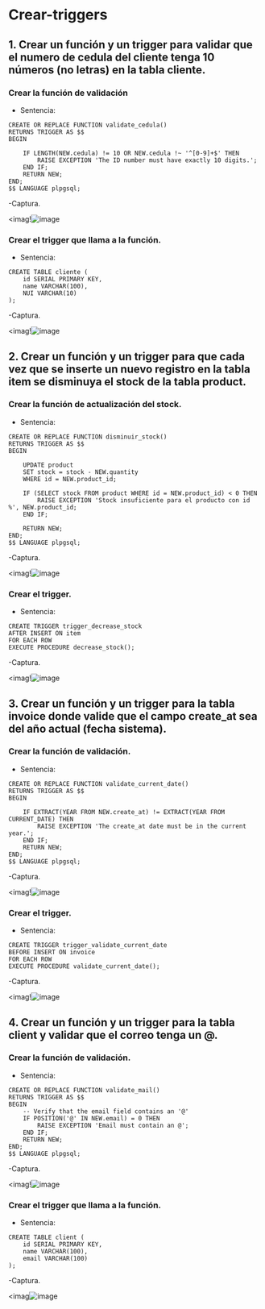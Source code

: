 # Crear-triggers
## 1. Crear un función y un trigger para validar que el numero de cedula del cliente tenga 10 números (no letras) en la tabla cliente.
### Crear la función de validación
 - Sentencia:
```
CREATE OR REPLACE FUNCTION validate_cedula()
RETURNS TRIGGER AS $$
BEGIN

    IF LENGTH(NEW.cedula) != 10 OR NEW.cedula !~ '^[0-9]+$' THEN
        RAISE EXCEPTION 'The ID number must have exactly 10 digits.';
    END IF;
    RETURN NEW;
END;
$$ LANGUAGE plpgsql;
````
-Captura.

<imag!![image](https://github.com/user-attachments/assets/3f1fc66d-5177-47ea-b599-77ccb9883119)

### Crear el trigger que llama a la función.
 - Sentencia:
```
CREATE TABLE cliente (
    id SERIAL PRIMARY KEY,
    name VARCHAR(100),
    NUI VARCHAR(10)
);
````
-Captura.

<imag!![image](https://github.com/user-attachments/assets/3e7ebdc4-1161-4e5a-b3d0-08e703cfe8bb)
## 2. Crear un función y un trigger para que cada vez que se inserte un nuevo registro en la tabla item se disminuya el stock de la tabla product.
### Crear la función de actualización del stock.
 - Sentencia:
```
CREATE OR REPLACE FUNCTION disminuir_stock()
RETURNS TRIGGER AS $$
BEGIN
   
    UPDATE product
    SET stock = stock - NEW.quantity
    WHERE id = NEW.product_id;

    IF (SELECT stock FROM product WHERE id = NEW.product_id) < 0 THEN
        RAISE EXCEPTION 'Stock insuficiente para el producto con id %', NEW.product_id;
    END IF;

    RETURN NEW;
END;
$$ LANGUAGE plpgsql;
````
-Captura.

<imag!![image](https://github.com/user-attachments/assets/242830e7-5c33-42e1-a388-9bc2b047b375)

### Crear el trigger.
 - Sentencia:
```
CREATE TRIGGER trigger_decrease_stock
AFTER INSERT ON item
FOR EACH ROW
EXECUTE PROCEDURE decrease_stock();
````
-Captura.

<imag!![image](https://github.com/user-attachments/assets/36c2e94b-e701-49b3-9a60-a76588b88041)

## 3. Crear un función y un trigger para la tabla invoice donde valide que el campo create_at sea del año actual (fecha sistema).
### Crear la función de validación.
 - Sentencia:
```
CREATE OR REPLACE FUNCTION validate_current_date()
RETURNS TRIGGER AS $$
BEGIN
   
    IF EXTRACT(YEAR FROM NEW.create_at) != EXTRACT(YEAR FROM CURRENT_DATE) THEN
        RAISE EXCEPTION 'The create_at date must be in the current year.';
    END IF;
    RETURN NEW;
END;
$$ LANGUAGE plpgsql;
````
-Captura.

<imag!![image](https://github.com/user-attachments/assets/9c98a43b-07fc-4f39-ac19-c74c7ea8b65b)

### Crear el trigger.
 - Sentencia:
```
CREATE TRIGGER trigger_validate_current_date
BEFORE INSERT ON invoice
FOR EACH ROW
EXECUTE PROCEDURE validate_current_date();
````
-Captura.

<imag!![image](https://github.com/user-attachments/assets/c175261b-1d11-4596-b401-7178a16ed345)

## 4. Crear un función y un trigger para la tabla client y validar que el correo tenga un @.
### Crear la función de validación.
 - Sentencia:
```
CREATE OR REPLACE FUNCTION validate_mail()
RETURNS TRIGGER AS $$
BEGIN
    -- Verify that the email field contains an '@'
    IF POSITION('@' IN NEW.email) = 0 THEN
        RAISE EXCEPTION 'Email must contain an @';
    END IF;
    RETURN NEW;
END;
$$ LANGUAGE plpgsql;
````
-Captura.

<imag!![image](https://github.com/user-attachments/assets/a7ab97cd-3a33-42f2-b69f-173f2c510652)

###  Crear el trigger que llama a la función.
 - Sentencia:
```
CREATE TABLE client (
    id SERIAL PRIMARY KEY,
    name VARCHAR(100),
    email VARCHAR(100)
);
````
-Captura.

<imag![image](https://github.com/user-attachments/assets/4c7ef184-a16c-4b0d-8767-61917ec310e9)



